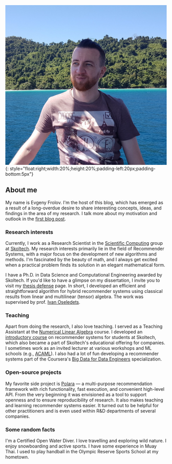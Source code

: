 <!--
.. title: EigenTheories Blog
.. slug: index
.. date: 2019-05-22 12:34:48 UTC+03:00
.. tags:
.. category:
.. link:
.. description: About
.. hidetitle: true
-->

![Evgeny Frolov](/images/me.jpg "Evgeny Frolov"){: style="float:right;width:20%;height:20%;padding-left:20px;padding-bottom:5px"}

## About me
My name is Evgeny Frolov. I'm the host of this blog, which has emerged as a result of a long-overdue desire to share interesting concepts, ideas, and findings in the area of my research. I talk more about my motivation and outlook in the [first blog post](link://slug/about-this-blog).  

### Research interests
Currently, I work as a Research Scientist in the [Scientific Computing] group at [Skoltech]. My research interests primarily lie in the field of Recommender Systems, with a major focus on the development of new algorithms and methods. I'm fascinated by the beauty of math, and I always get excited when a practical problem finds its solution in an elegant mathematical form.  

I have a Ph.D. in Data Science and Computational Engineering awarded by Skoltech. If you'd like to have a glimpse on my dissertation, I invite you to visit my [thesis defense] page. In short, I developed an efficient and straightforward algorithm for hybrid recommender systems using classical results from linear and multilinear (tensor) algebra. The work was supervised by prof. [Ivan Oseledets].  

### Teaching
Apart from doing the research, I also love teaching. I served as a Teaching Assistant at the [Numerical Linear Algebra] course. I developed an [introductory course] on recommender systems for students at Skoltech, which also became a part of Skoltech's educational offering for companies. I sometimes work as an invited lecturer at various workshops and ML schools (e.g., [ACAML]). I also had a lot of fun developing a recommender systems part of the Coursera's [Big Data for Data Engineers] specialization.  

### Open-source projects
My favorite side project is [Polara] — a multi-purpose recommendation framework with rich functionality, fast execution, and convenient high-level API. From the very beginning it was envisioned as a tool to support openness and to ensure reproducibility of research. It also makes teaching and learning recommender systems easier. It turned out to be helpful for other practitioners and is even used within R&D departments of several companies.  

### Some random facts
I'm a Certified Open Water Diver. I love travelling and exploring wild nature. I enjoy snowboarding and active sports. I have some experience in Muay Thai. I used to play handball in the Olympic Reserve Sports School at my hometown.


<!-- Links -->
[first blog post]: https://eigentheories.com/blog/about-this-blog/
[Scientific Computing]: https://crei.skoltech.ru/cdise/research/
[Skoltech]: https://www.skoltech.ru/en
[thesis defense]: https://www.skoltech.ru/en/2018/09/phd-thesis-defense-evgeny-frolov/
[Polara]: https://github.com/Evfro/polara/
[Ivan Oseledets]: https://faculty.skoltech.ru/people/ivanoseledets
[Numerical Linear Algebra]: https://nla.skoltech.ru/
[introductory course]: https://github.com/Evfro/RecSys_ISP2017
[ACAML]: https://aca.am/en/machine-learning/
[Big Data for Data Engineers]: https://www.coursera.org/specializations/big-data-engineering
